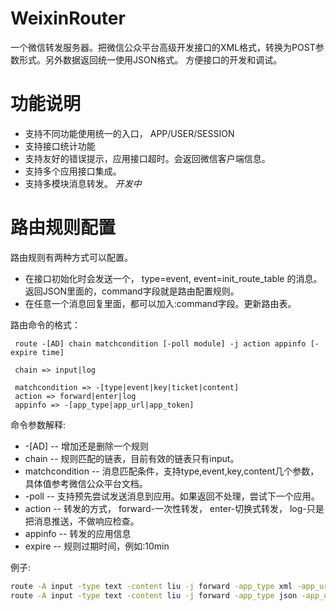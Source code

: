 WeixinRouter
============

一个微信转发服务器。把微信公众平台高级开发接口的XML格式，转换为POST参数形式。另外数据返回统一使用JSON格式。
方便接口的开发和调试。

功能说明
=======
*  支持不同功能使用统一的入口， APP/USER/SESSION
*  支持接口统计功能
*  支持友好的错误提示，应用接口超时。会返回微信客户端信息。
*  支持多个应用接口集成。
*  支持多模块消息转发。 *开发中*


路由规则配置
==========
路由规则有两种方式可以配置。
*  在接口初始化时会发送一个， type=event, event=init_route_table 的消息。
返回JSON里面的，command字段就是路由配置规则。
*  在任意一个消息回复里面，都可以加入:command字段。更新路由表。

路由命令的格式：
```
 route -[AD] chain matchcondition [-poll module] -j action appinfo [-expire time]
 
 chain => input|log
  
 matchcondition => -[type|event|key|ticket|content]
 action => forward|enter|log
 appinfo => -[app_type|app_url|app_token]
```

命令参数解释:
*  -[AD] -- 增加还是删除一个规则
*  chain -- 规则匹配的链表，目前有效的链表只有input。
*  matchcondition -- 消息匹配条件，支持type,event,key,content几个参数，具体值参考微信公众平台文档。
*  -poll -- 支持预先尝试发送消息到应用。如果返回不处理，尝试下一个应用。
*  action -- 转发的方式， forward-一次性转发， enter-切换式转发， log-只是把消息推送，不做响应检查。
*  appinfo -- 转发的应用信息
*  expire -- 规则过期时间，例如:10min

例子:
```bash
route -A input -type text -content liu -j forward -app_type xml -app_url http://wx2.emop.cn/route/51/3000052/1357 -app_token cb05694fd559dcfbacbac57ae2547733
route -A input -type text -content liu -j forward -app_type json -app_url http://emopselljd.sinaapp.com/api/wx_reply -app_token cb05694fd559dcfbacbac57ae2547733
```


